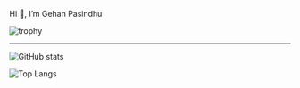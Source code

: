 Hi 👋, I’m Gehan Pasindhu

![trophy](https://github-profile-trophy.vercel.app/?username=GehanPasindhu&no-frame=true&margin-w=5&no-bg=true&theme=alduin)

<hr/>

![GitHub stats](https://github-readme-stats.vercel.app/api?username=GehanPasindhu&count_private=true&show_icons=true&include_all_commits=true)

![Top Langs](https://github-readme-stats.vercel.app/api/top-langs/?username=GehanPasindhu&langs_count=8&count_private=true&include_all_commits=true)

<!---
GehanPasindhu/GehanPasindhu is a ✨ special ✨ repository because its `README.md` (this file) appears on your GitHub profile.
You can click the Preview link to take a look at your changes.
--->
